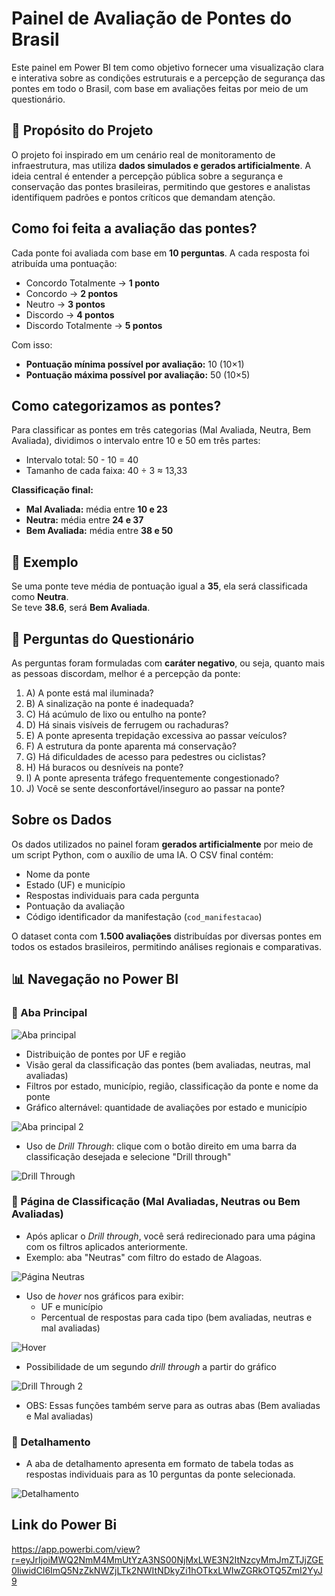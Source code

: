 # Painel de Avaliação de Pontes do Brasil

Este painel em Power BI tem como objetivo fornecer uma visualização clara e interativa sobre as condições estruturais e a percepção de segurança das pontes em todo o Brasil, com base em avaliações feitas por meio de um questionário.

## 🌉 Propósito do Projeto

O projeto foi inspirado em um cenário real de monitoramento de infraestrutura, mas utiliza **dados simulados e gerados artificialmente**. A ideia central é entender a percepção pública sobre a segurança e conservação das pontes brasileiras, permitindo que gestores e analistas identifiquem padrões e pontos críticos que demandam atenção.

## Como foi feita a avaliação das pontes?

Cada ponte foi avaliada com base em **10 perguntas**. A cada resposta foi atribuída uma pontuação:

- Concordo Totalmente → **1 ponto**
- Concordo → **2 pontos**
- Neutro → **3 pontos**
- Discordo → **4 pontos**
- Discordo Totalmente → **5 pontos**

Com isso:

- **Pontuação mínima possível por avaliação:** 10 (10×1)
- **Pontuação máxima possível por avaliação:** 50 (10×5)

## Como categorizamos as pontes?

Para classificar as pontes em três categorias (Mal Avaliada, Neutra, Bem Avaliada), dividimos o intervalo entre 10 e 50 em três partes:

- Intervalo total: 50 - 10 = 40
- Tamanho de cada faixa: 40 ÷ 3 ≈ 13,33

**Classificação final:**

- **Mal Avaliada:** média entre **10 e 23**
- **Neutra:** média entre **24 e 37**
- **Bem Avaliada:** média entre **38 e 50**

## 📌 Exemplo

Se uma ponte teve média de pontuação igual a **35**, ela será classificada como **Neutra**.  
Se teve **38.6**, será **Bem Avaliada**.

## 📝 Perguntas do Questionário

As perguntas foram formuladas com **caráter negativo**, ou seja, quanto mais as pessoas discordam, melhor é a percepção da ponte:

1. A) A ponte está mal iluminada?
2. B) A sinalização na ponte é inadequada?
3. C) Há acúmulo de lixo ou entulho na ponte?
4. D) Há sinais visíveis de ferrugem ou rachaduras?
5. E) A ponte apresenta trepidação excessiva ao passar veículos?
6. F) A estrutura da ponte aparenta má conservação?
7. G) Há dificuldades de acesso para pedestres ou ciclistas?
8. H) Há buracos ou desníveis na ponte?
9. I) A ponte apresenta tráfego frequentemente congestionado?
10. J) Você se sente desconfortável/inseguro ao passar na ponte?

## Sobre os Dados

Os dados utilizados no painel foram **gerados artificialmente** por meio de um script Python, com o auxílio de uma IA. O CSV final contém:

- Nome da ponte
- Estado (UF) e município
- Respostas individuais para cada pergunta
- Pontuação da avaliação
- Código identificador da manifestação (`cod_manifestacao`)

O dataset conta com **1.500 avaliações** distribuídas por diversas pontes em todos os estados brasileiros, permitindo análises regionais e comparativas.

## 📊 Navegação no Power BI

### 🔹 Aba Principal

![Aba principal](Imagens/Aba%20principal.PNG)

- Distribuição de pontes por UF e região
- Visão geral da classificação das pontes (bem avaliadas, neutras, mal avaliadas)
- Filtros por estado, município, região, classificação da ponte e nome da ponte
- Gráfico alternável: quantidade de avaliações por estado e município

![Aba principal 2](Imagens/aba%20principal2.PNG)

- Uso de *Drill Through*: clique com o botão direito em uma barra da classificação desejada e selecione "Drill through"

![Drill Through](Imagens/drill%20through.PNG)

### 🔸 Página de Classificação (Mal Avaliadas, Neutras ou Bem Avaliadas)

- Após aplicar o *Drill through*, você será redirecionado para uma página com os filtros aplicados anteriormente.
- Exemplo: aba "Neutras" com filtro do estado de Alagoas.

![Página Neutras](Imagens/neutras.PNG)

- Uso de *hover* nos gráficos para exibir:
  - UF e município
  - Percentual de respostas para cada tipo (bem avaliadas, neutras e mal avaliadas)


![Hover](Imagens/hover.png)

- Possibilidade de um segundo *drill through* a partir do gráfico

![Drill Through 2](Imagens/drill%20through2.PNG)

- OBS: Essas funções também serve para as outras abas (Bem avaliadas e Mal avaliadas)

### 🔻 Detalhamento

- A aba de detalhamento apresenta em formato de tabela todas as respostas individuais para as 10 perguntas da ponte selecionada.

![Detalhamento](Imagens/detalhamento.PNG)

## Link do Power Bi

https://app.powerbi.com/view?r=eyJrIjoiMWQ2NmM4MmUtYzA3NS00NjMxLWE3N2ItNzcyMmJmZTJjZGE0IiwidCI6ImQ5NzZkNWZjLTk2NWItNDkyZi1hOTkxLWIwZGRkOTQ5ZmI2YyJ9
